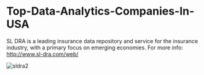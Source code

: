 # Top-Data-Analytics-Companies-In-USA
SL DRA is a leading insurance data repository and service for the insurance industry, with a primary focus on emerging economies. 
For more info: http://www.sl-dra.com/web/

![sldra2](https://user-images.githubusercontent.com/97277589/151302263-fa4b7882-3d80-4bbb-b848-3986b2ce95a1.jpg)
